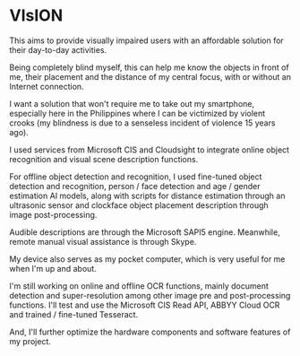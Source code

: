 # VIsION
This aims to provide visually impaired users with an affordable solution for their day-to-day activities.

Being completely blind myself, this can help me know the objects in front of me, their placement and the distance of my central focus, with or without an Internet connection.

I want a solution that won't require me to take out my smartphone, especially here in the Philippines where I can be victimized by violent crooks (my blindness is due to a senseless incident of violence 15 years ago).

I used services from Microsoft CIS and Cloudsight to integrate online object recognition and visual scene description functions.

For offline object detection and recognition, I used fine-tuned object detection and recognition, person / face detection and age / gender estimation AI models, along with scripts for distance estimation through an ultrasonic sensor and clockface object placement description through image post-processing.

Audible descriptions are through the Microsoft SAPI5 engine. Meanwhile, remote manual visual assistance is through Skype.

My device also serves as my pocket computer, which is very useful for me when I'm up and about.

I'm still working on online and offline OCR functions, mainly document detection and super-resolution among other image pre and post-processing functions. I'll test and use the Microsoft CIS Read API, ABBYY Cloud OCR and trained / fine-tuned Tesseract.

And, I'll further optimize the hardware components and software features of my project.

